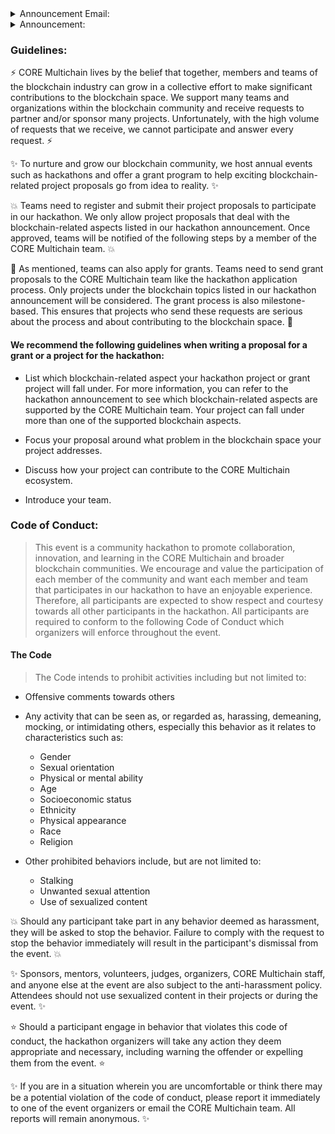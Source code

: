 <details><summary>Announcement Email:</summary>
<p>

### Calling all blockchain enthusiasts!

CORE Multichain is building the future through blockchain technology and is looking to expand its team. We are looking for AI researchers, university professors, computer scientists, mathematicians, cryptographers, and data scientists to join our team.

We also offer a grant program for projects that will add value to the CORE Multichain ecosystem. Grants are available for the following project categories:
- Tools for development and deployment (e.g., IDEs and SDKs for side chains)
- Runtime Modules related to interoperability, governance, and consensus
- Ecosystem developers like wallets and exchanges.
- Monitoring, such as block explorers and off-chain data services
- Distributed file system developers
- Bridge integrators

Since CORE is centered around its community, we want the developer, science, and academic communities to join our efforts to help us enhance our ecosystem. Therefore, we encourage project proposals. These proposals can be related to any-blockchain related topics such as blockchain consensus protocols, smart contracts, sharding, etc. We are also interested in other fields such as AI, machine learning, game theory, cloud computing, and 5G.

If you are interested in joining the CORE Multichain team or have a project that you believe can add value to CORE Multichain and blockchain technology as a whole, then feel free to contact us.

:+1: We look forward to hearing from you! :smiling_face_with_three_hearts:

</p>
</details>
<details><summary>Announcement:</summary>
<p>

#### CORE Multichain is a blockchain movement that aims to solve scalability, interoperability, and throughput problems while increasing user privacy and usability.

We strive to make significant contributions towards Web3 technology by promoting innovation in the blockchain and digital currency space. In our efforts to maximize innovation in the blockchain technology and Web3 space, we are excited to announce that CORE Multichain will be hosting a hackathon! Developers from across the globe will be able to participate in this hackathon to create the next best innovation in blockchain technology.

Since blockchain technology is in its infancy, there is a lot of room for innovation. However, we are looking for developers that can innovate in the following aspects of blockchain and cryptocurrency technology:

* Consensus Protocols
* Smart Contracts
* Sharding
* Scalability
* Security and Privacy
* Data Analytics
* Artificial Intelligence
* Machine Learning
* Game Theory
* Cloud Computing
* Edge Computing
* 5G and Beyond

> Developers can either choose one of the aspects or touch on multiple aspects in their solution. 
</p>
</details>

### Guidelines:

:zap: CORE Multichain lives by the belief that together, members and teams of the blockchain industry can grow in a collective effort to make significant contributions to the blockchain space. We support many teams and organizations within the blockchain community and receive requests to partner and/or sponsor many projects. Unfortunately, with the high volume of requests that we receive, we cannot participate and answer every request. :zap:

:sparkles: To nurture and grow our blockchain community, we host annual events such as hackathons and offer a grant program to help exciting blockchain-related project proposals go from idea to reality. :sparkles:

:boom: Teams need to register and submit their project proposals to participate in our hackathon. We only allow project proposals that deal with the blockchain-related aspects listed in our hackathon announcement. Once approved, teams will be notified of the following steps by a member of the CORE Multichain team. :boom:

:star2: As mentioned, teams can also apply for grants. Teams need to send grant proposals to the CORE Multichain team like the hackathon application process. Only projects under the blockchain topics listed in our hackathon announcement will be considered. The grant process is also milestone-based. This ensures that projects who send these requests are serious about the process and about contributing to the blockchain space. :star2:

#### We recommend the following guidelines when writing a proposal for a grant or a project for the hackathon:

- List which blockchain-related aspect your hackathon project or grant project will fall under.
    For more information, you can refer to the hackathon announcement to see which blockchain-related aspects are supported by the CORE Multichain team. Your project can fall under more than one of the supported blockchain aspects.

- Focus your proposal around what problem in the blockchain space your project addresses.

- Discuss how your project can contribute to the CORE Multichain ecosystem.

- Introduce your team.

### Code of Conduct:

> This event is a community hackathon to promote collaboration, innovation, and learning in the CORE Multichain and broader blockchain communities. We encourage and value the participation of each member of the community and want each member and team that participates in our hackathon to have an enjoyable experience. Therefore, all participants are expected to show respect and courtesy towards all other participants in the hackathon. All participants are required to conform to the following Code of Conduct which organizers will enforce throughout the event.

#### The Code

> The Code intends to prohibit activities including but not limited to:

- Offensive comments towards others
- Any activity that can be seen as, or regarded as, harassing, demeaning, mocking, or       intimidating others, especially this behavior as it relates to characteristics such as:

    * Gender
    * Sexual orientation
    * Physical or mental ability
    * Age
    * Socioeconomic status
    * Ethnicity
    * Physical appearance
    * Race
    * Religion

- Other prohibited behaviors include, but are not limited to:
    * Stalking
    * Unwanted sexual attention
    * Use of sexualized content

:boom: Should any participant take part in any behavior deemed as harassment, they will be asked to stop the behavior. Failure to comply with the request to stop the behavior immediately will result in the participant's dismissal from the event. :boom:

:sparkles: Sponsors, mentors, volunteers, judges, organizers, CORE Multichain staff, and anyone else at the event are also subject to the anti-harassment policy. Attendees should not use sexualized content in their projects or during the event. :sparkles:

:star: Should a participant engage in behavior that violates this code of conduct, the hackathon organizers will take any action they deem appropriate and necessary, including warning the offender or expelling them from the event. :star:

:sparkles: If you are in a situation wherein you are uncomfortable or think there may be a potential violation of the code of conduct, please report it immediately to one of the event organizers or email the CORE Multichain team. All reports will remain anonymous. :sparkles: